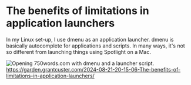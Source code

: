 # The benefits of limitations in application launchers

In my Linux set-up, I use dmenu as an application launcher. dmenu is basically autocomplete for applications and scripts. In many ways, it's not so different from launching things using Spotlight on a Mac.

![Opening 750words.com with dmenu and a launcher script.](https://grant-uploader.s3.amazonaws.com/2024-08-21-20-15-51.gif)
https://garden.grantcuster.com/2024-08-21-20-15-06-The-benefits-of-limitations-in-application-launchers/